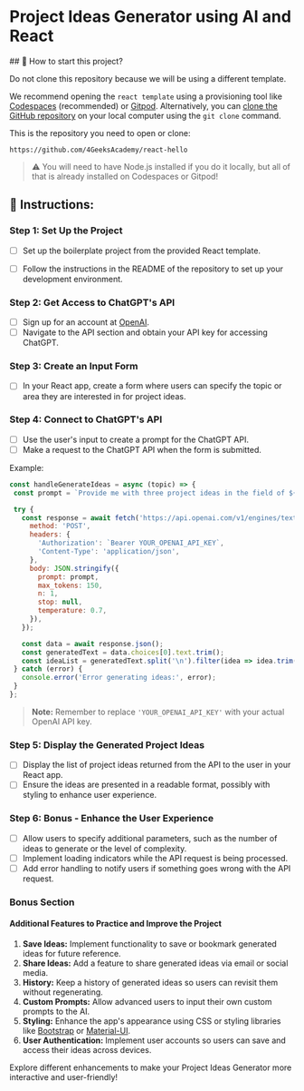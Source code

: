 <!-- hide -->
# Project Ideas Generator using AI and React
<!-- endhide -->

<onlyfor saas="true" withBanner="false">
## 🌱 How to start this project?

Do not clone this repository because we will be using a different template.

We recommend opening the `react template` using a provisioning tool like [Codespaces](https://4geeks.com/lesson/what-is-github-codespaces) (recommended) or [Gitpod](https://4geeks.com/lesson/how-to-use-gitpod). Alternatively, you can [clone the GitHub repository](https://4geeks.com/how-to/github-clone-repository) on your local computer using the `git clone` command.

This is the repository you need to open or clone:

```
https://github.com/4GeeksAcademy/react-hello
```

> ⚠ You will need to have Node.js installed if you do it locally, but all of that is already installed on Codespaces or Gitpod!
</onlyfor>

## 📝 Instructions:

### Step 1: Set Up the Project

- [ ] Set up the boilerplate project from the provided React template.
  
- [ ] Follow the instructions in the README of the repository to set up your development environment.

### Step 2: Get Access to ChatGPT's API

- [ ] Sign up for an account at [OpenAI](https://www.openai.com/).
- [ ] Navigate to the API section and obtain your API key for accessing ChatGPT.

### Step 3: Create an Input Form

- [ ] In your React app, create a form where users can specify the topic or area they are interested in for project ideas.

### Step 4: Connect to ChatGPT's API

- [ ] Use the user's input to create a prompt for the ChatGPT API.
- [ ] Make a request to the ChatGPT API when the form is submitted.

Example:

```js
const handleGenerateIdeas = async (topic) => {
 const prompt = `Provide me with three project ideas in the field of ${topic}.`;

 try {
   const response = await fetch('https://api.openai.com/v1/engines/text-davinci-003/completions', {
     method: 'POST',
     headers: {
       'Authorization': `Bearer YOUR_OPENAI_API_KEY`,
       'Content-Type': 'application/json',
     },
     body: JSON.stringify({
       prompt: prompt,
       max_tokens: 150,
       n: 1,
       stop: null,
       temperature: 0.7,
     }),
   });

   const data = await response.json();
   const generatedText = data.choices[0].text.trim();
   const ideaList = generatedText.split('\n').filter(idea => idea.trim() !== '');
 } catch (error) {
   console.error('Error generating ideas:', error);
 }
};
```

> **Note:** Remember to replace `'YOUR_OPENAI_API_KEY'` with your actual OpenAI API key.

### Step 5: Display the Generated Project Ideas

- [ ] Display the list of project ideas returned from the API to the user in your React app.
- [ ] Ensure the ideas are presented in a readable format, possibly with styling to enhance user experience.

### Step 6: Bonus - Enhance the User Experience

- [ ] Allow users to specify additional parameters, such as the number of ideas to generate or the level of complexity.
- [ ] Implement loading indicators while the API request is being processed.
- [ ] Add error handling to notify users if something goes wrong with the API request.

### Bonus Section

#### Additional Features to Practice and Improve the Project

1. **Save Ideas:** Implement functionality to save or bookmark generated ideas for future reference.
2. **Share Ideas:** Add a feature to share generated ideas via email or social media.
3. **History:** Keep a history of generated ideas so users can revisit them without regenerating.
4. **Custom Prompts:** Allow advanced users to input their own custom prompts to the AI.
5. **Styling:** Enhance the app's appearance using CSS or styling libraries like [Bootstrap](https://getbootstrap.com/) or [Material-UI](https://material-ui.com/).
6. **User Authentication:** Implement user accounts so users can save and access their ideas across devices.

Explore different enhancements to make your Project Ideas Generator more interactive and user-friendly!
